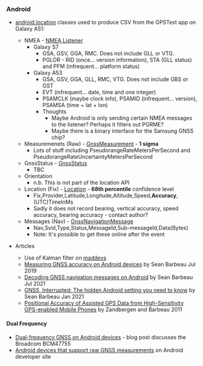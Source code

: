 ### Android

- [android.location](https://developer.android.com/reference/android/location/package-summary) classes used to produce CSV from the GPSTest app on Galaxy A51:
  - NMEA - [NMEA Listener](https://developer.android.com/reference/android/location/OnNmeaMessageListener)
    - Galaxy S7
      - GSA, GSV, GGA, RMC. Does not include GLL or VTG.
      - PGLOR - RID (once... version information), STA (GLL status) and PFM (infrequent... platform status)
    - Galaxy A53
      - GSA, GSV, GGA, GLL, RMC, VTG. Does not include GBS or GST
      - EVT (infrequent... date, time and one integer)
      - PSAMCLK (maybe clock info), PSAMID (infrequent... version), PSAMSA (time + lat + lon)
      - Thoughts
        - Maybe Android is only sending certain NMEA messages to the listener? Perhaps it filters out PGRME?
        - Maybe there is a binary interface for the Samsung GNSS chip?
  - Measuremenets (Raw) - [GnssMeasurement](https://developer.android.com/reference/android/location/GnssMeasurement) - **1 sigma**
    - Lots of stuff including PseudorangeRateMetersPerSecond and PseudorangeRateUncertaintyMetersPerSecond
  - GnssStatus - [GnssStatus](https://developer.android.com/reference/android/location/GnssStatus)
    - TBC
  - Orientation
    - n.b. This is not part of the location API
  - Location (Fix) - [Location](https://developer.android.com/reference/android/location/Location) - **68th percentile** confidence level
    - Fix,Provider,Latitude,Longitude,Altitude,Speed,**Accuracy**,(UTC)TimeInMs
    - Sadly it does not record bearing, vertical accuracy, speed accuracy, bearing accuracy - contact author?
  - Messages (Nav) - [GnssNavigationMessage](https://developer.android.com/reference/android/location/GnssNavigationMessage)
    - Nav,Svid,Type,Status,MessageId,Sub-messageId,Data(Bytes)
    - Note: It's possible to get these online after the event

- Articles
  - Use of Kalman filter on [maddevs](https://maddevs.io/blog/reduce-gps-data-error-on-android-with-kalman-filter-and-accelerometer/)
  - [Measuring GNSS accuracy on Android devices](https://barbeau.medium.com/measuring-gnss-accuracy-on-android-devices-6824492a1389) by  Sean Barbeau Jul 2019
  - [Decoding GNSS navigation messages on Android](https://barbeau.medium.com/decoding-android-gnss-navigation-messages-93bc62e2eb00) by Sean Barbeau Jul 2021
  - [GNSS, Interrupted: The hidden Android setting you need to know](https://barbeau.medium.com/gnss-interrupted-the-hidden-android-setting-you-need-to-know-d812d28a3821) by Sean Barbeau Jan 2021
  - [Positional Accuracy of Assisted GPS Data from High-Sensitivity GPS-enabled Mobile Phones](https://www.researchgate.net/publication/231849997_Positional_Accuracy_of_Assisted_GPS_Data_from_High-Sensitivity_GPS-enabled_Mobile_Phones) by Zandbergen and Barbeau 2011



#### Dual Frequency

- [Dual-frequency GNSS on Android devices](https://barbeau.medium.com/dual-frequency-gnss-on-android-devices-152b8826e1c) - blog post discusses the Broadcom BCM47755
- [Android devices that support raw GNSS measurements](https://developer.android.com/guide/topics/sensors/gnss#supported-devices) on Android developer site
